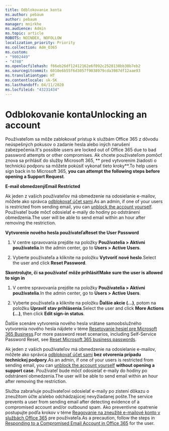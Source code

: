 ```yaml
---
title: Odblokovanie konta
ms.author: pebaum
author: pebaum
manager: mnirkhe
ms.audience: Admin
ms.topic: article
ROBOTS: NOINDEX, NOFOLLOW
localization_priority: Priority
ms.collection: Adm_O365
ms.custom:
- "9002449"
- "4748"
ms.openlocfilehash: f66eb26df12412162e6f092c2528138bb30b7eb2
ms.sourcegitcommit: 6010e6b55f6d3057f9038979cda3987df12aae93
ms.translationtype: HT
ms.contentlocale: sk-SK
ms.lasthandoff: 04/11/2020
ms.locfileid: "43231434"
---
```

# <a name="unlocking-an-account"></a><span data-ttu-id="de037-102">Odblokovanie konta</span><span class="sxs-lookup"><span data-stu-id="de037-102">Unlocking an account</span></span>

<span data-ttu-id="de037-103">Používateľom sa môže zablokovať prístup k službám Office 365 z dôvodu neúspešných pokusov o zadanie hesla alebo iných narušení zabezpečenia.</span><span class="sxs-lookup"><span data-stu-id="de037-103">It's possible users are locked out of Office 365 due to bad password attempts or other compromises.</span></span> <span data-ttu-id="de037-104">Ak chcete používateľom pomôcť znova sa prihlásiť do služby Microsoft 365, \*\* pred vytvorením žiadosti o technickú podporu sa môžete pokúsiť vykonať tieto kroky\*\*.</span><span class="sxs-lookup"><span data-stu-id="de037-104">To help users sign back in to Microsoft 365, **you can attempt the following steps before opening a Support Request**.</span></span> 

<span data-ttu-id="de037-105">**E-mail obmedzený**</span><span class="sxs-lookup"><span data-stu-id="de037-105">**Email Restricted**</span></span>

<span data-ttu-id="de037-106">Ak jeden z vašich používateľov má obmedzenie na odosielanie e-mailov, môžete ako správca [odblokovať účet sami](https://docs.microsoft.com/microsoft-365/security/office-365-security/removing-user-from-restricted-users-portal-after-spam).</span><span class="sxs-lookup"><span data-stu-id="de037-106">As an admin, if one of your users is restricted from sending email, you can [unblock the account yourself](https://docs.microsoft.com/microsoft-365/security/office-365-security/removing-user-from-restricted-users-portal-after-spam).</span></span> <span data-ttu-id="de037-107">Používateľ bude môcť odosielať e-maily do hodiny po odstránení obmedzenia.</span><span class="sxs-lookup"><span data-stu-id="de037-107">The user will be able to send email within an hour after removing the restriction.</span></span>

<span data-ttu-id="de037-108">**Vytvorenie nového hesla používateľa**</span><span class="sxs-lookup"><span data-stu-id="de037-108">**Reset the User Password**</span></span>

1. <span data-ttu-id="de037-109">V centre spravovania prejdite na položky **Používatelia > Aktívni používatelia**.</span><span class="sxs-lookup"><span data-stu-id="de037-109">In the admin center, go to **Users > Active Users**.</span></span>

2. <span data-ttu-id="de037-110">Vyberte používateľa a kliknite na položku **Vytvoriť nové heslo**.</span><span class="sxs-lookup"><span data-stu-id="de037-110">Select the user and click **Reset Password**.</span></span>

<span data-ttu-id="de037-111">**Skontrolujte, či sa používateľ môže prihlásiť**</span><span class="sxs-lookup"><span data-stu-id="de037-111">**Make sure the user is allowed to sign in**</span></span>

1. <span data-ttu-id="de037-112">V centre spravovania prejdite na položky **Používatelia > Aktívni používatelia**.</span><span class="sxs-lookup"><span data-stu-id="de037-112">In the admin center, go to **Users > Active Users**.</span></span>

2. <span data-ttu-id="de037-113">Vyberte používateľa a kliknite na položku **Ďalšie akcie (...)**, potom na položku **Upraviť stav prihlásenia**.</span><span class="sxs-lookup"><span data-stu-id="de037-113">Select the user and click **More Actions (...)**, then click **Edit sign-in status**.</span></span>

<span data-ttu-id="de037-114">Ďalšie scenáre vytvorenia nového hesla vrátane samoobslužného vytvorenia nového hesla nájdete v téme [Resetovanie hesiel pre Microsoft 365 Business](https://docs.microsoft.com/microsoft-365/admin/add-users/reset-passwords?view=o365-worldwide).</span><span class="sxs-lookup"><span data-stu-id="de037-114">For more password reset scenarios, including Self-Service Password Reset, see [Reset Microsoft 365 business passwords](https://docs.microsoft.com/microsoft-365/admin/add-users/reset-passwords?view=o365-worldwide).</span></span>


<span data-ttu-id="de037-115">Ak jeden z vašich používateľov má obmedzenie na odosielanie e-mailov, môžete ako správca [odblokovať účet sami](https://docs.microsoft.com/microsoft-365/security/office-365-security/removing-user-from-restricted-users-portal-after-spam) **bez otvorenia prípadu technickej podpory**.</span><span class="sxs-lookup"><span data-stu-id="de037-115">As an admin, if one of your users is restricted from sending email, you can [unblock the account yourself](https://docs.microsoft.com/microsoft-365/security/office-365-security/removing-user-from-restricted-users-portal-after-spam) **without opening a support case**.</span></span> <span data-ttu-id="de037-116">Používateľ bude môcť odosielať e-maily do hodiny po odstránení obmedzenia.</span><span class="sxs-lookup"><span data-stu-id="de037-116">The user will be able to send email within an hour after removing the restriction.</span></span>

<span data-ttu-id="de037-117">Služba zabraňuje používateľovi odosielať e-maily po zistení dôkazu o zneužitom účte a/alebo odchádzajúcej nevyžiadanej pošte.</span><span class="sxs-lookup"><span data-stu-id="de037-117">The service prevents a user from sending email after detecting evidence of a compromised account and/or outbound spam.</span></span> <span data-ttu-id="de037-118">Ako preventívne opatrenie postupujte podľa krokov v téme [Reagovanie na zneužité e-mailové konto v službách Office 365](https://docs.microsoft.com/office365/securitycompliance/responding-to-a-compromised-email-account) pre používateľa.</span><span class="sxs-lookup"><span data-stu-id="de037-118">As a precaution, follow the steps in [Responding to a Compromised Email Account in Office 365](https://docs.microsoft.com/office365/securitycompliance/responding-to-a-compromised-email-account) for the user.</span></span>
